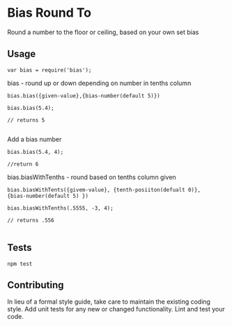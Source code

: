 Bias Round To
=========

Round a number to the floor or ceiling, based on your own set bias

## Usage

`var bias = require('bias');`
                                                                
bias - round up or down depending on number in tenths column           

`bias.bias({given-value},{bias-number(default 5)})`                     
                                                                        
```                                                                     
bias.bias(5.4);                                                         
                                                                        
// returns 5                                                            
                                                                       
```                                                                     
                                                                       
Add a bias number                                                       
                                                                     
```                                                                     
bias.bias(5.4, 4);                                                      
                                                                     
//return 6                                                              
```                                                                     
                                                                      
bias.biasWithTenths - round based on tenths column given    

`bias.biasWithTents({givem-value}, {tenth-posiiton(defualt 0)},         
{bias-number(default 5) })`                                             
                                                                       
```                                                                     
bias.biasWithTenths(.5555, -3, 4);                                      
                                                                    
// returns .556                                                         
                                                                         
```              

## Tests

  `npm test`

## Contributing

In lieu of a formal style guide, take care to maintain the existing coding style. Add unit tests for any new or changed functionality. Lint and test your code.
